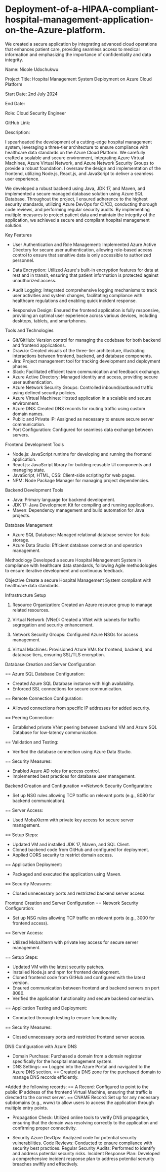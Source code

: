 # Deployment-of-a-HIPAA-compliant-hospital-management-application-on-the-Azure-platform.
We created a secure application by integrating advanced cloud operations that enhances patient care, providing seamless access to medical information and emphasizing the importance of confidentiality and data integrity.

Name: Nicole Udochukwu

Project Title: Hospital Management System Deployment on Azure Cloud Platform

Start Date: 2nd July 2024

End Date: 

Role: Cloud Security Engineer

GitHub Link:

Description:

I spearheaded the development of a cutting-edge hospital management system, leveraging a three-tier architecture to ensure compliance with healthcare data standards on the Azure Cloud Platform. We carefully crafted a scalable and secure environment, integrating Azure Virtual Machines, Azure Virtual Network, and Azure Network Security Groups to provide a robust foundation. I oversaw the design and implementation of the frontend, utilizing Node.js, React.js, and JavaScript to deliver a seamless user experience.

We developed a robust backend using Java, JDK 17, and Maven, and implemented a secure managed database solution using Azure SQL Database. Throughout the project, I ensured adherence to the highest security standards, utilizing Azure DevOps for CI/CD, conducting thorough code reviews, and performing regular security audits. By implementing multiple measures to protect patient data and maintain the integrity of the application, we achieved a secure and compliant hospital management solution.

Key Features
* User Authentication and Role Management: Implemented Azure Active Directory for secure user authentication, allowing role-based access control to ensure that sensitive data is only accessible to authorized personnel.

* Data Encryption: Utilized Azure's built-in encryption features for data at rest and in transit, ensuring that patient information is protected against unauthorized access.

* Audit Logging: Integrated comprehensive logging mechanisms to track user activities and system changes, facilitating compliance with healthcare regulations and enabling 
  quick incident response.

* Responsive Design: Ensured the frontend application is fully responsive, providing an optimal user experience across various devices, including desktops, tablets, and 
  smartphones.

Tools and Technologies 

* Git/GitHub: Version control for managing the codebase for both backend and frontend applications.
* Draw.io: Created visuals of the three-tier architecture, illustrating interactions between frontend, backend, and database components.
* Jira: Project management tool for tracking development and deployment phases.
* Slack: Facilitated efficient team communication and feedback exchange.
* Azure Active Directory: Managed identity and access, providing secure user authentication.
* Azure Network Security Groups: Controlled inbound/outbound traffic using defined security policies.
* Azure Virtual Machines: Hosted application in a scalable and secure environment.
* Azure DNS: Created DNS records for routing traffic using custom domain names.
* Public and Private IP: Assigned as necessary to ensure secure server communication.
* Port Configuration: Configured for seamless data exchange between servers.

Frontend Development Tools
* Node.js: JavaScript runtime for developing and running the frontend application.
* React.js: JavaScript library for building reusable UI components and managing state.
* JavaScript, HTML, CSS: Client-side scripting for web pages.
* NPM: Node Package Manager for managing project dependencies.

Backend Development Tools
* Java: Primary language for backend development.
* JDK 17: Java Development Kit for compiling and running applications.
* Maven: Dependency management and build automation for Java projects.

Database Management
* Azure SQL Database: Managed relational database service for data storage.
* Azure Data Studio: Efficient database connection and operation management.

Methodology
Developed a secure Hospital Management System in compliance with healthcare data standards, following Agile methodologies to ensure iterative development and continuous 
feedback.

Objective
Create a secure Hospital Management System compliant with healthcare data standards.

Infrastructure Setup

1. Resource Organization: Created an Azure resource group to manage related resources.

2. Virtual Network (VNet): Created a VNet with subnets for traffic segregation and security enhancement.

3. Network Security Groups: Configured Azure NSGs for access management.

4. Virtual Machines: Provisioned Azure VMs for frontend, backend, and database tiers, ensuring SSL/TLS encryption.

Database Creation and Server Configuration

== Azure SQL Database Configuration:
* Created Azure SQL Database instance with high availability.
* Enforced SSL connections for secure communication.

== Remote Connection Configuration:
* Allowed connections from specific IP addresses for added security.

== Peering Connection:
* Established private VNet peering between backend VM and Azure SQL Database for low-latency communication.

== Validation and Testing:
* Verified the database connection using Azure Data Studio.

== Security Measures:
* Enabled Azure AD roles for access control.
* Implemented best practices for database user management.

Backend Creation and Configuration
==Network Security Configuration:
* Set up NSG rules allowing TCP traffic on relevant ports (e.g., 8080 for backend communication).

== Server Access:
* Used MobaXterm with private key access for secure server management.

== Setup Steps:
* Updated VM and installed JDK 17, Maven, and SQL Client.
* Cloned backend code from GitHub and configured for deployment.
* Applied CORS security to restrict domain access.

== Application Deployment:
* Packaged and executed the application using Maven.

== Security Measures:
* Closed unnecessary ports and restricted backend server access.

Frontend Creation and Server Configuration
== Network Security Configuration:
* Set up NSG rules allowing TCP traffic on relevant ports (e.g., 3000 for frontend access).

== Server Access:
* Utilized MobaXterm with private key access for secure server management.

== Setup Steps:
* Updated VM with the latest security patches.
* Installed Node.js and npm for frontend development.
* Cloned frontend code from GitHub and configured with the latest version.
* Ensured communication between frontend and backend servers on port 8080.
* Verified the application functionality and secure backend connection.

== Application Testing and Deployment:
* Conducted thorough testing to ensure functionality.

== Security Measures:
* Closed unnecessary ports and restricted frontend server access.

DNS Configuration with Azure DNS
* Domain Purchase: Purchased a domain from a domain registrar specifically for the hospital management system.
* DNS Settings:
== Logged into the Azure Portal and navigated to the Azure DNS section.
== Created a DNS zone for the purchased domain to manage DNS records efficiently.

*Added the following records:
== A Record: Configured to point to the public IP address of the frontend Virtual Machine, ensuring that traffic is directed to the correct server.
== CNAME Record: Set up for any necessary subdomains (e.g., www) to allow users to access the application through multiple entry points.

* Propagation Check: Utilized online tools to verify DNS propagation, ensuring that the domain was resolving correctly to the application and confirming proper 
  connectivity.

* Security
Azure DevOps: Analyzed code for potential security vulnerabilities.
Code Reviews: Conducted to ensure compliance with security best practices.
Regular Security Audits: Performed to identify and address potential security risks.
Incident Response Plan: Developed a comprehensive incident response plan to address potential security breaches swiftly and effectively.
